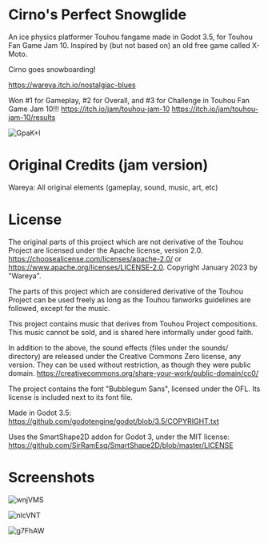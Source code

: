 # Cirno's Perfect Snowglide

An ice physics platformer Touhou fangame made in Godot 3.5, for Touhou Fan Game Jam 10. Inspired by (but not based on) an old free game called X-Moto.

Cirno goes snowboarding!

https://wareya.itch.io/nostalgiac-blues

Won #1 for Gameplay, #2 for Overall, and #3 for Challenge in Touhou Fan Game Jam 10!!! https://itch.io/jam/touhou-jam-10 https://itch.io/jam/touhou-jam-10/results

![GpaK+I](https://user-images.githubusercontent.com/585488/220948200-21fc7934-2036-476f-b565-36076dbd15f0.png)

# Original Credits (jam version)

Wareya: All original elements (gameplay, sound, music, art, etc)

# License

The original parts of this project which are not derivative of the Touhou Project are licensed under the Apache license, version 2.0. https://choosealicense.com/licenses/apache-2.0/ or https://www.apache.org/licenses/LICENSE-2.0. Copyright January 2023 by "Wareya".

The parts of this project which are considered derivative of the Touhou Project can be used freely as long as the Touhou fanworks guidelines are followed, except for the music.

This project contains music that derives from Touhou Project compositions. This music cannot be sold, and is shared here informally under good faith.

In addition to the above, the sound effects (files under the sounds/ directory) are released under the Creative Commons Zero license, any version. They can be used without restriction, as though they were public domain. https://creativecommons.org/share-your-work/public-domain/cc0/

The project contains the font "Bubblegum Sans", licensed under the OFL. Its license is included next to its font file.

Made in Godot 3.5: https://github.com/godotengine/godot/blob/3.5/COPYRIGHT.txt

Uses the SmartShape2D addon for Godot 3, under the MIT license: https://github.com/SirRamEsq/SmartShape2D/blob/master/LICENSE

# Screenshots

![wnjVMS](https://user-images.githubusercontent.com/585488/220948155-6cf12f53-26d8-4e9b-b0b8-3b7e8338bd05.png)

![nlcVNT](https://user-images.githubusercontent.com/585488/220948163-b7849d76-aa7e-44a6-b33d-e1ee7f7b9455.png)

![g7FhAW](https://user-images.githubusercontent.com/585488/220948175-bfd8e81e-5bbb-4c0c-af8b-cdd8af8829a2.png)


